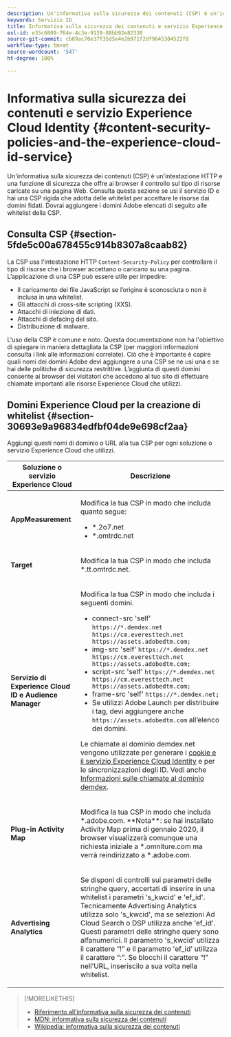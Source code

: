```yaml
---
description: Un'informativa sulla sicurezza dei contenuti (CSP) è un'intestazione HTTP e una funzione di sicurezza che offre ai browser il controllo sul tipo di risorse caricate su una pagina Web. Consulta questa sezione se usi il servizio ID e hai una CSP rigida che adotta delle whitelist per accettare le risorse dai domini fidati. Dovrai aggiungere i domini Adobe elencati di seguito alle whitelist della CSP.
keywords: Servizio ID
title: Informativa sulla sicurezza dei contenuti e servizio Experience Cloud Identity
exl-id: e35c6809-764e-4c3e-9139-88bb92e82338
source-git-commit: cb89ac70e37f35d5e4e2b971f2df9645304522f8
workflow-type: tm+mt
source-wordcount: '547'
ht-degree: 100%

---
```


# Informativa sulla sicurezza dei contenuti e servizio Experience Cloud Identity {#content-security-policies-and-the-experience-cloud-id-service}

Un&#39;informativa sulla sicurezza dei contenuti (CSP) è un&#39;intestazione HTTP e una funzione di sicurezza che offre ai browser il controllo sul tipo di risorse caricate su una pagina Web. Consulta questa sezione se usi il servizio ID e hai una CSP rigida che adotta delle whitelist per accettare le risorse dai domini fidati. Dovrai aggiungere i domini Adobe elencati di seguito alle whitelist della CSP.

## Consulta CSP {#section-5fde5c00a678455c914b8307a8caab82}

La CSP usa l&#39;intestazione HTTP `Content-Security-Policy` per controllare il tipo di risorse che i browser accettano o caricano su una pagina. L’applicazione di una CSP può essere utile per impedire:

* Il caricamento dei file JavaScript se l’origine è sconosciuta o non è inclusa in una whitelist.
* Gli attacchi di cross-site scripting (XXS).
* Attacchi di iniezione di dati.
* Attacchi di defacing del sito.
* Distribuzione di malware.

L&#39;uso della CSP è comune e noto. Questa documentazione non ha l&#39;obiettivo di spiegare in maniera dettagliata la CSP (per maggiori informazioni consulta i link alle informazioni correlate). Ciò che è importante è capire quali nomi dei domini Adobe devi aggiungere a una CSP se ne usi una e se hai delle politiche di sicurezza restrittive. L’aggiunta di questi domini consente ai browser dei visitatori che accedono al tuo sito di effettuare chiamate importanti alle risorse Experience Cloud che utilizzi.

## Domini Experience Cloud per la creazione di whitelist {#section-30693e9a96834edfbf04de9e698cf2aa}

Aggiungi questi nomi di dominio o URL alla tua CSP per ogni soluzione o servizio Experience Cloud che utilizzi.

<table id="table_EC9FC999A62D4B7A830CE73B0AB9EF3C"> 
 <thead> 
  <tr> 
   <th colname="col1" class="entry"> Soluzione o servizio Experience Cloud </th> 
   <th colname="col2" class="entry"> Descrizione </th> 
  </tr> 
 </thead>
 <tbody> 
  <tr> 
   <td colname="col1"> <p> <b>AppMeasurement</b> </p> </td> 
   <td colname="col2"> <p>Modifica la tua CSP in modo che includa quanto segue: </p> <p> 
     <ul id="ul_7522AE83A03A4115A84DF5B32D6DD79B"> 
      <li id="li_AB1EC161FB154BEDA1BEFE76C8A38A90"> <span class="codeph"> *.2o7.net</span> </li> 
      <li id="li_4B12A283716746949201528CD6AF529E"> <span class="codeph"> *.omtrdc.net</span> </li> 
     </ul> </p> </td> 
  </tr> 
  <tr> 
   <td colname="col1"> <p> <b>Target</b> </p> </td> 
   <td colname="col2"> <p>Modifica la tua CSP in modo che includa <span class="codeph">*.tt.omtrdc.net</span>. </p> </td> 
  </tr> 
  <tr> 
   <td colname="col1"> <p> <b>Servizio di Experience Cloud ID e Audience Manager </b> </p> </td> 
   <td colname="col2"> <p>Modifica la tua CSP in modo che includa i seguenti domini.</p> 
   <p><ul>
   <li>connect-src 'self' <code>https://*.demdex.net https://cm.everesttech.net https://assets.adobedtm.com;</code></li>
   <li>img-src 'self' <code>https://*.demdex.net https://cm.everesttech.net https://assets.adobedtm.com;</code></li>
   <li>script-src 'self' <code>https://*.demdex.net https://cm.everesttech.net https://assets.adobedtm.com;</code></li>
   <li>frame-src 'self' <code>https://*.demdex.net;</code></li>
   <li>Se utilizzi Adobe Launch per distribuire i tag, devi aggiungere anche <code>https://assets.adobedtm.com</code> all’elenco dei domini.</li></ul></p> <p>Le chiamate al dominio <span class="codeph">demdex.net</span> vengono utilizzate per generare i <a href="../introduction/cookies.md" format="dita" scope="local">cookie e il servizio Experience Cloud Identity</a> e per le sincronizzazioni degli ID. Vedi anche <a href="https://experienceleague.adobe.com/docs/audience-manager/user-guide/reference/demdex-calls.html?lang=it" format="https" scope="external">Informazioni sulle chiamate al dominio demdex</a>. </p> </td> </tr> 
 <tr>
 <td colname="col1"> <p> <b>Plug-in Activity Map</b> </p> </td> 
 <td colname="col2"> <p>Modifica la tua CSP in modo che includa *.adobe.com. **Nota**: se hai installato Activity Map prima di gennaio 2020, il browser visualizzerà comunque una richiesta iniziale a *.omniture.com ma verrà reindirizzato a *.adobe.com. </p></td> 
 </tr>
 <tr>
 <td colname="col1"> <p> <b>Advertising Analytics</b> </p> </td> 
 <td colname="col2"> <p>Se disponi di controlli sui parametri delle stringhe query, accertati di inserire in una whitelist i parametri 's_kwcid' e 'ef_id'. Tecnicamente Advertising Analytics utilizza solo 's_kwcid', ma se selezioni Ad Cloud Search o DSP utilizza anche 'ef_id'. Questi parametri delle stringhe query sono alfanumerici. Il parametro 's_kwcid' utilizza il carattere “!” e il parametro 'ef_id' utilizza il carattere “:”. Se blocchi il carattere “!” nell’URL, inseriscilo a sua volta nella whitelist.</p></td> 
 </tr>
 </tbody> 
</table>

>[!MORELIKETHIS]
>
>* [Riferimento all’informativa sulla sicurezza dei contenuti](https://content-security-policy.com/)
>* [MDN: informativa sulla sicurezza dei contenuti](https://developer.mozilla.org/it/docs/Web/HTTP/CSP)
>* [Wikipedia: informativa sulla sicurezza dei contenuti](https://en.wikipedia.org/wiki/Content_Security_Policy)

